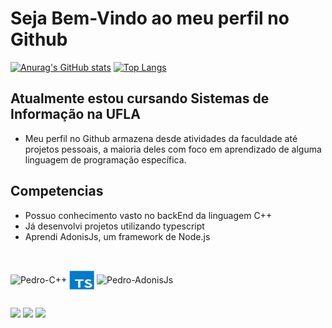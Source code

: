 # Seja Bem-Vindo ao meu perfil no Github 

[![Anurag's GitHub stats](https://github-readme-stats.vercel.app/api?username=Pedro-Goncalves-Costa-Melo&show_icons=true&theme=shadow_red)](https://github.com/Pedro-Goncalves-Costa-Melo/github-readme-stats)
[![Top Langs](https://github-readme-stats.vercel.app/api/top-langs/?username=Pedro-Goncalves-Costa-Melo&layout=donut&theme=shadow_red)](https://github.com/Pedro-Goncalves-Costa-Melo/github-readme-stats)
## Atualmente estou cursando Sistemas de Informação na UFLA
- Meu perfil no Github armazena desde atividades da faculdade até projetos pessoais, a maioria deles com foco em aprendizado de alguma linguagem de programação específica.

## Competencias
- Possuo conhecimento vasto no backEnd da linguagem C++
- Já desenvolvi projetos utilizando typescript
- Aprendi AdonisJs, um framework de Node.js
## 
<div style="display: inline_block"><br>
  <img align="center" alt="Pedro-C++" height="30" width="40" src="https://cdn.jsdelivr.net/gh/devicons/devicon/icons/cplusplus/cplusplus-original.svg">
  <img align="center" alt="Pedro-Ts" height="30" width="40" src="https://raw.githubusercontent.com/devicons/devicon/master/icons/typescript/typescript-plain.svg">
  <img align="center" alt="Pedro-AdonisJs" height="30" width="40" src="https://cdn.jsdelivr.net/gh/devicons/devicon/icons/adonisjs/adonisjs-original.svg" />
</div>

## 
<div> 
  <a href="https://instagram.com/opedro.goncalves" target="_blank"><img src="https://img.shields.io/badge/-Instagram-%23E4405F?style=for-the-badge&logo=instagram&logoColor=white" target="_blank"></a>
  <a href="https://www.linkedin.com/in/pedro-gonçalves-194834282" target="_blank"><img src="https://img.shields.io/badge/-LinkedIn-%230077B5?style=for-the-badge&logo=linkedin&logoColor=white" target="_blank"></a>
  <a href = "mailto:pedrogoncalvescm@gmail.com"><img src="https://img.shields.io/badge/-Gmail-%23333?style=for-the-badge&logo=gmail&logoColor=red" target="_blank"></a>
</div>
